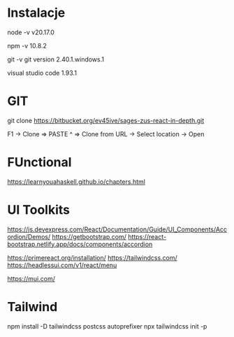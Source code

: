 # Instalacje 
node -v 
v20.17.0

npm -v 
10.8.2

git -v 
git version 2.40.1.windows.1

visual studio code 
1.93.1

# GIT
git clone https://bitbucket.org/ev45ive/sages-zus-react-in-depth.git

F1 -> Clone => PASTE ^ => Clone from URL -> Select location -> Open


# FUnctional 
https://learnyouahaskell.github.io/chapters.html


# UI Toolkits
https://js.devexpress.com/React/Documentation/Guide/UI_Components/Accordion/Demos/
https://getbootstrap.com/
https://react-bootstrap.netlify.app/docs/components/accordion

https://primereact.org/installation/
https://tailwindcss.com/
https://headlessui.com/v1/react/menu

https://mui.com/

# Tailwind

npm install -D tailwindcss postcss autoprefixer
npx tailwindcss init -p